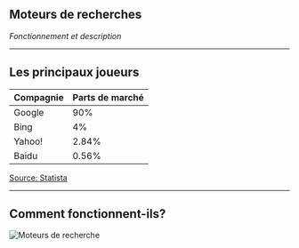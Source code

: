 ## Moteurs de recherches
*Fonctionnement et description*

-----

## Les principaux joueurs

Compagnie | Parts de marché
--- | ---
Google | 90%
Bing | 4%
Yahoo! | 2.84%
Baidu | 0.56%

[Source: Statista](https://www.statista.com/statistics/216573/worldwide-market-share-of-search-engines/)

-----

## Comment fonctionnent-ils?

![Moteurs de recherche](img/search-engines.svg)
